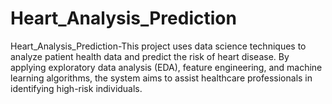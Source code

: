 # Heart_Analysis_Prediction
Heart_Analysis_Prediction-This project uses data science techniques to analyze patient health data and predict the risk of heart disease. By applying exploratory data analysis (EDA), feature engineering, and machine learning algorithms, the system aims to assist healthcare professionals in identifying high-risk individuals.
